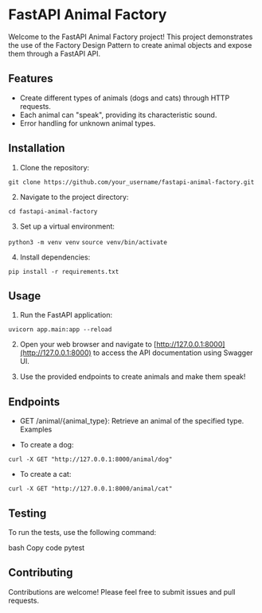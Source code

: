 # FastAPI Animal Factory

Welcome to the FastAPI Animal Factory project! This project demonstrates the use of the Factory Design Pattern to create animal objects and expose them through a FastAPI API.

## Features

- Create different types of animals (dogs and cats) through HTTP requests.
- Each animal can "speak", providing its characteristic sound.
- Error handling for unknown animal types.

## Installation

1. Clone the repository:

`git clone https://github.com/your_username/fastapi-animal-factory.git`

2. Navigate to the project directory:

`cd fastapi-animal-factory`

3. Set up a virtual environment:

`python3 -m venv venv`
`source venv/bin/activate`

4. Install dependencies:

`pip install -r requirements.txt`

## Usage

1. Run the FastAPI application:

`uvicorn app.main:app --reload`

2. Open your web browser and navigate to [http://127.0.0.1:8000](http://127.0.0.1:8000) to access the API documentation using Swagger UI.

3. Use the provided endpoints to create animals and make them speak!

## Endpoints

- GET /animal/{animal_type}: Retrieve an animal of the specified type.
Examples

- To create a dog:

`curl -X GET "http://127.0.0.1:8000/animal/dog"`

- To create a cat:

`curl -X GET "http://127.0.0.1:8000/animal/cat"`

## Testing

To run the tests, use the following command:

bash
Copy code
pytest
## Contributing

Contributions are welcome! Please feel free to submit issues and pull requests.
